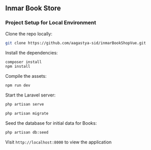 ## Inmar Book Store

### Project Setup for Local Environment

Clone the repo locally:

```sh
git clone https://github.com/aagastya-sid/inmarBookShopVue.git
```

Install the dependencies:

```sh
composer install
npm install
```

Compile the assets:

```sh
npm run dev
```

Start the Laravel server:

```sh
php artisan serve
```

```sh
php artisan migrate
```

Seed the database for initial data for Books:

```sh
php artisan db:seed
```

Visit `http://localhost:8000` to view the application


